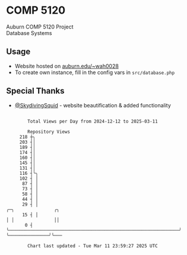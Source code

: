 # COMP 5120
Auburn COMP 5120 Project  
Database Systems

## Usage
- Website hosted on [auburn.edu/~wah0028](https://webhome.auburn.edu/~wah0028/)
- To create own instance, fill in the config vars in `src/database.php`

## Special Thanks
- [@SkydivingSquid](https://github.com/SkydivingSquid) - website beautification & added functionality

```

        Total Views per Day from 2024-12-12 to 2025-03-11

        Repository Views
     218 ┼╮
     203 ┤│
     189 ┤│
     174 ┤│
     160 ┤│
     145 ┤│
     131 ┤│
     116 ┤╰╮
     102 ┤ │
      87 ┤ │
      73 ┤ │
      58 ┤ │
      44 ┤ │
      29 ┤ │                                                                ╭─╮               ╭╮
      15 ┤ │                                                                │ │               ││
       0 ┤ ╰────────────────────────────────────────────────────────────────╯ ╰───────────────╯╰───

        Chart last updated - Tue Mar 11 23:59:27 2025 UTC
        
```
